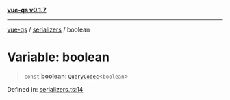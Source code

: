 [**vue-qs v0.1.7**](../../../../README.md)

***

[vue-qs](../../../../README.md) / [serializers](../README.md) / boolean

# Variable: boolean

> `const` **boolean**: [`QueryCodec`](../../../../type-aliases/QueryCodec.md)\<`boolean`\>

Defined in: [serializers.ts:14](https://github.com/iamsomraj/vue-qs/blob/b9909ff029be0e52ce297bc89945187d8e2b539f/src/serializers.ts#L14)
